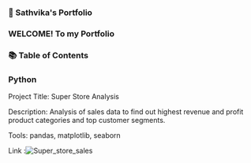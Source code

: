 ### 🚀 Sathvika's Portfolio

### WELCOME! To my Portfolio


### 📚 Table of Contents




### Python

Project Title: Super Store Analysis

Description: Analysis of sales data to find out highest revenue and profit product categories and top customer segments.

Tools: pandas, matplotlib, seaborn

Link :![Super_store_sales]()


